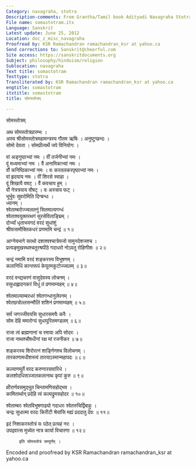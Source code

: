 ```yaml
---
Category: navagraha, stotra
Description-comments: From Grantha/Tamil book Adityadi Navagraha Stotra
File name: somastotram.itx
Language: Sanskrit
Latest update: June 25, 2012
Location: doc_z_misc_navagraha
Proofread by: KSR Ramachandran ramachandran_ksr at yahoo.ca
Send corrections to: Sanskrit@cheerful.com
Site access: https://sanskritdocuments.org
Subject: philosophy/hinduism/religion
Sublocation: navagraha
Text title: somastotram
Texttype: stotra
Transliterated by: KSR Ramachandran ramachandran_ksr at yahoo.ca
engtitle: somastotram
itxtitle: somastotram
title: सोमस्तोत्रम्

---
```

  
 सोमस्तोत्रम्   
  
अथ सोमस्तोत्रप्रारम्भः ।  
अस्य श्रीसोमस्तोत्रमहामन्त्रस्य गौतम ऋषिः । अनुष्टुप्छन्दः ।  
सोमो देवता । सोमप्रीत्यर्थे जपे विनियोगः ।  
  
वां अङ्गुष्ठाभ्यां नमः । वीं तर्जनीभ्यां नमः ।  
वूं मध्यमाभ्यां नमः । वैं अनामिकाभ्यां नमः ।  
वौं कनिष्ठिकाभ्यां नमः । वः करतलकरपृष्ठाभ्यां नमः ।  
वां हृदयाय नमः । वीं शिरसे स्वाहा ।  
वूं शिखायै वषट् । वैं कवचाय हुम् ।  
वौं नेत्रत्रयाय वौषट् । वः अस्त्राय फट् ।  
भूर्भुवः सुवरोमिति दिग्बन्धः ।  
ध्यानम् ।  
श्वेताम्बरोज्ज्वलतनुं सितमाल्यगन्धं  
   श्वेताश्वयुक्तरथगं सुरसेविताङ्घ्रिम् ।  
दोर्भ्यां धृताभयगदं वरदं सुधांशुं  
   श्रीवत्समौक्तिकधरं प्रणमामि चन्द्रं  ॥ १॥  
  
आग्नेयभागे सरथो दशाश्वश्चात्रेयजो यामुनदेशजश्च ।  
प्रत्यङ्मुखस्थश्चतुरश्रपीठे गदाधरो नोऽवतु रोहिणीशः ॥ २॥  
  
चन्द्रं नमामि वरदं शङ्करस्य विभूषणम् ।  
कलानिधिं कान्तरूपं केयूरमकुटोज्ज्वलम् ॥ ३॥  
  
वरदं वन्द्यचरणं वासुदेवस्य लोचनम् ।  
वसुधाह्लादनकरं विधुं तं प्रणमाम्यहम् ॥ ४॥  
  
श्वेतमाल्याम्बरधरं श्वेतगन्धानुलेपनम् ।  
श्वेतछत्रोल्लसन्मौलिं  शशिनं प्रणमाम्यहम् ॥ ५॥  
  
सर्वं जगज्जीवयसि सुधारसमयैः करैः ।  
सोम देहि ममारोग्यं सुधापूरितमण्डलम् ॥ ६॥  
  
राजा त्वं ब्राह्मणानां च रमाया अपि सोदरः ।  
राजा नाथश्चौषधीनां रक्ष मां रजनीकर ॥ ७॥  
  
शङ्करस्य शिरोरत्नं शार्ङ्गिणश्च विलोचनम् ।  
तारकाणामधीशस्त्वं तारयाऽस्मान्महापदः ॥ ८॥  
  
कल्याणमूर्ते वरद करुणारसवारिधे ।  
कलशोदधिसञ्जातकलानाथ कृपां कुरु ॥ ९॥  
  
क्षीरार्णवसमुद्भूत चिन्तामणिसहोद्भव ।  
कामितार्थान् प्रदेहि त्वं कल्पद्रुमसहोदर ॥ १०॥  
  
श्वेताम्बरः श्वेतविभूषणाढ्यो गदाधरः श्वेतरुचिर्द्विबाहुः ।  
चन्द्रः सुधात्मा वरदः किरीटी श्रेयांसि मह्यं प्रददातु देवः ॥ ११॥  
  
इदं निशाकरस्तोत्रं यः पठेत् प्रत्यहं नरः ।  
उपद्रवात्स मुच्येत नात्र कार्या विचारणा ॥ १२॥  
  
         इति सोमस्तोत्रं सम्पूर्णम् ।  
  
Encoded and proofread by KSR Ramachandran ramachandran\_ksr at yahoo.ca  
  
